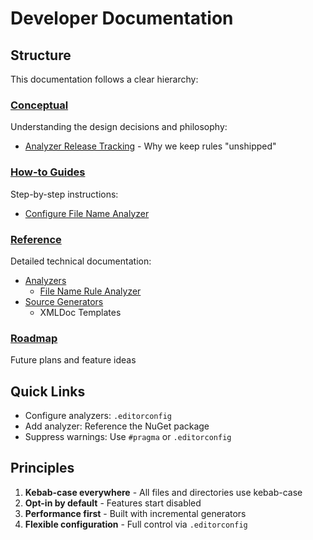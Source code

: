 # Developer Documentation

## Structure

This documentation follows a clear hierarchy:

### [Conceptual](./conceptual/overview.md)
Understanding the design decisions and philosophy:
- [Analyzer Release Tracking](./conceptual/analyzer-release-tracking.md) - Why we keep rules "unshipped"

### [How-to Guides](./how-to-guides/overview.md)
Step-by-step instructions:
- [Configure File Name Analyzer](./how-to-guides/configure-file-name-analyzer.md)

### [Reference](./reference/overview.md)
Detailed technical documentation:
- [Analyzers](./reference/analyzers/overview.md)
  - [File Name Rule Analyzer](./reference/analyzers/file-name-rule-analyzer.md)
- [Source Generators](./reference/source-generators/overview.md)
  - XMLDoc Templates

### [Roadmap](./roadmap.md)
Future plans and feature ideas

## Quick Links

- Configure analyzers: `.editorconfig`
- Add analyzer: Reference the NuGet package
- Suppress warnings: Use `#pragma` or `.editorconfig`

## Principles

1. **Kebab-case everywhere** - All files and directories use kebab-case
2. **Opt-in by default** - Features start disabled
3. **Performance first** - Built with incremental generators
4. **Flexible configuration** - Full control via `.editorconfig`